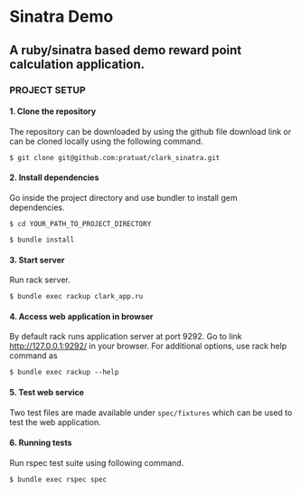 # Sinatra Demo

## A ruby/sinatra based demo reward point calculation application.

### **PROJECT SETUP**

#### 1. Clone the repository
The repository can be downloaded by using the github file download link or can be cloned locally using the following command.
```
$ git clone git@github.com:pratuat/clark_sinatra.git
```

#### 2. Install dependencies
Go inside the project directory and use bundler to install gem dependencies.
```
$ cd YOUR_PATH_TO_PROJECT_DIRECTORY
```
```
$ bundle install
```

#### 3. Start server
Run rack server.
```
$ bundle exec rackup clark_app.ru
```

#### 4. Access web application in browser
By default rack runs application server at port 9292. Go to link http://127.0.0.1:9292/ in your browser.
For additional options, use rack help command as
```
$ bundle exec rackup --help
```

#### 5. Test web service
Two test files are made available under `spec/fixtures` which can be used to test the web application.

#### 6. Running tests
Run rspec test suite using following command.
```
$ bundle exec rspec spec
```





